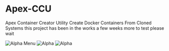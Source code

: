 # Apex-CCU
Apex Container Creator Utility Create Docker Containers From Cloned Systems 
this project has been in the works a few weeks more to test please wait 

![Alpha Menu](https://github.com/user-attachments/assets/09acce83-19a8-4a65-93f4-ddc334563773)
![Alpha](https://github.com/user-attachments/assets/ebee7088-c4d0-4bba-9eaf-2cbe2a007019)
![Alpha](https://github.com/user-attachments/assets/cce8af89-d317-4f8d-8c2f-16bb901a85bd)
